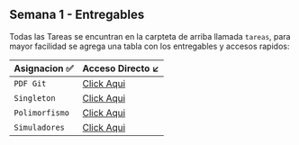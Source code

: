 ## Semana 1 - Entregables


Todas las Tareas se encuntran en la carpteta de arriba llamada `tareas`, para mayor facilidad
se agrega una tabla con los entregables y accesos rapidos:


| Asignacion     ✅ | Acceso Directo   ↙️                                                                                         |
|------------------|-----------------------------------------------------------------------------------------------------------|
| `PDF Git `       | [Click Aqui](https://github.com/DavidRamirez5/Java_Academy/tree/main/semanas/semana1/tareas/Git)          |
| `Singleton`      | [Click Aqui](https://github.com/DavidRamirez5/Java_Academy/tree/main/semanas/semana1/tareas/Singleton)    |
| `Polimorfismo`   | [Click Aqui](https://github.com/DavidRamirez5/Java_Academy/tree/main/semanas/semana1/tareas/Polimorfismo) |
| `Simuladores`    | [Click Aqui](https://github.com/DavidRamirez5/Java_Academy/tree/main/semanas/semana1/tareas/simuladores)                                                                                                |

